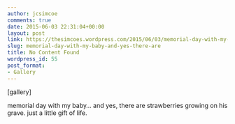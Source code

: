 ```yaml
---
author: jcsimcoe
comments: true
date: 2015-06-03 22:31:04+00:00
layout: post
link: https://thesimcoes.wordpress.com/2015/06/03/memorial-day-with-my-baby-and-yes-there-are/
slug: memorial-day-with-my-baby-and-yes-there-are
title: No Content Found
wordpress_id: 55
post_format:
- Gallery
---
```


[gallery]


memorial day with my baby… and yes, there are strawberries growing on his grave. just a little gift of life.
